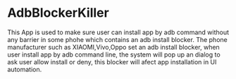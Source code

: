 # AdbBlockerKiller
This App is used to make sure user can install app by adb command without any barrier in some phohe which contains an adb install blocker.
The phone manufacturer such as XIAOMI,Vivo,Oppo set an adb install blocker, when user install app by adb command line, the system will pop
up an dialog to ask user allow install or deny, this blocker will afect app installation in UI automation.
